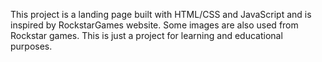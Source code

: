 This project is a landing page built with HTML/CSS and JavaScript and is inspired by RockstarGames website. Some images are also used from Rockstar games. This is just a project for learning and educational purposes.
